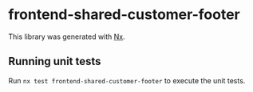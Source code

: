 # frontend-shared-customer-footer

This library was generated with [Nx](https://nx.dev).

## Running unit tests

Run `nx test frontend-shared-customer-footer` to execute the unit tests.
